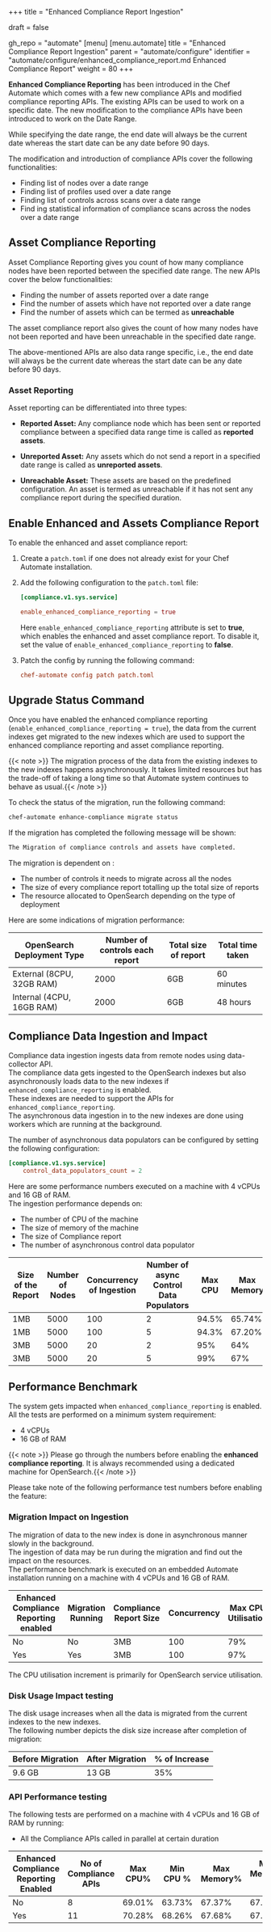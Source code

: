 +++
title = "Enhanced Compliance Report Ingestion"

draft = false

gh_repo = "automate"
[menu]
  [menu.automate]
    title = "Enhanced Compliance Report Ingestion"
    parent = "automate/configure"
    identifier = "automate/configure/enhanced_compliance_report.md Enhanced Compliance Report"
    weight = 80
+++

**Enhanced Compliance Reporting** has been introduced in the Chef Automate which comes with a few new compliance APIs and modified compliance reporting APIs. The existing APIs can be used to work on a specific date. The new modification to the compliance APIs have been introduced to work on the Date Range.

While specifying the date range, the end date will always be the current date whereas the start date can be any date before 90 days.

The modification and introduction of compliance APIs cover the following functionalities:  
- Finding list of nodes over a date range
- Finding list of profiles used over a date range
- Finding list of controls across scans over a date range
- Find ing statistical information of compliance scans across the nodes over a date range


## Asset Compliance Reporting

Asset Compliance Reporting gives you count of how many compliance nodes have been reported between the specified date range.
The new APIs cover the below functionalities:

- Finding the number of assets reported over a date range
- Find the number of assets which have not reported over a date range
- Find the number of assets which can be termed as **unreachable** 

The asset compliance report also gives the count of how many nodes have not been reported and have been unreachable in the specified date range.

The above-mentioned APIs are also data range specific, i.e., the end date will always be the current date whereas the start date can be any date before 90 days.

### Asset Reporting

Asset reporting can be differentiated into three types:

* **Reported Asset:** Any compliance node which has been sent or reported compliance between a specified data range time is called as **reported assets**.

* **Unreported Asset:** Any assets which do not send a report in a specified date range is called as **unreported assets**.

* **Unreachable Asset:** These assets are based on the predefined configuration. An asset is termed as unreachable if it has not sent any compliance report during the specified duration.

## Enable Enhanced and Assets Compliance Report

To enable the enhanced and asset compliance report:

1. Create a `patch.toml` if one does not already exist for your Chef Automate installation.

1. Add the following configuration to the `patch.toml` file:

    ```toml
    [compliance.v1.sys.service]

    enable_enhanced_compliance_reporting = true
    ```

    Here `enable_enhanced_compliance_reporting` attribute is set to **true**, which enables the enhanced and asset compliance report. To disable it, set the value of `enable_enhanced_compliance_reporting` to **false**.

1. Patch the config by running the following command:

    ```toml
    chef-automate config patch patch.toml
    ```

## Upgrade Status Command

Once you have enabled the enhanced compliance reporting (`enable_enhanced_compliance_reporting = true`), the data from the current indexes get migrated to the new indexes which are used to support the enhanced compliance reporting and asset compliance reporting.

{{< note >}} The migration process of the data from the existing indexes to the new indexes happens asynchronously. It takes limited resources but has the trade-off of taking a long time so that Automate system continues to behave as usual.{{< /note >}}

To check the status of the migration, run the following command:

```sh
chef-automate enhance-compliance migrate status
```

If the migration has completed the following message will be shown:
```sh
The Migration of compliance controls and assets have completed.
```

The migration is dependent on :
- The number of controls it needs to migrate across all the nodes
- The size of every compliance report totalling up the total size of reports
- The resource allocated to OpenSearch depending on the type of deployment

Here are some indications of migration performance:  

| OpenSearch Deployment Type | Number of controls each report | Total size of report | Total time taken |  
|----------------------------|--------------------------------|----------------------|------------------|  
| External (8CPU, 32GB RAM)  | 2000                           | 6GB                  | 60 minutes          |  
| Internal (4CPU, 16GB RAM)  | 2000                           | 6GB                  | 48 hours           |  

## Compliance Data Ingestion and Impact  

Compliance data ingestion ingests data from remote nodes using data-collector API.  
The compliance data gets ingested to the OpenSearch indexes but also asynchronously loads data to the new indexes if `enhanced_compliance_reporting` is enabled.  
These indexes are needed to support the APIs for `enhanced_compliance_reporting`.   
The asynchronous data ingestion in to the new indexes are done using workers which are running at the background.  

The number of asynchronous data populators can be configured by setting the following configuration:  
```toml
[compliance.v1.sys.service]
    control_data_populators_count = 2
```

Here are some performance numbers executed on a machine with 4 vCPUs and 16 GB of RAM.  
The ingestion performance depends on:
- The number of CPU of the machine
- The size of memory of the machine
- The size of Compliance report
- The number of asynchronous control data populator

| Size of the Report | Number of Nodes | Concurrency of Ingestion | Number of async Control Data Populators | Max CPU  | Max Memory |
|--------------------|-----------------|--------------------------|----------------------------------------|----------|------------|
| 1MB                | 5000             | 100                      | 2                                      | 94.5%    | 65.74%     |
| 1MB                | 5000             | 100                      | 5                                      | 94.3%    | 67.20%     |
| 3MB                | 5000             | 20                       | 2                                      | 95%      | 64%        |
| 3MB                | 5000             | 20                       | 5                                      | 99%      | 67%        |

## Performance Benchmark

The system gets impacted when `enhanced_compliance_reporting` is enabled.  
All the tests are performed on a minimum system requirement:  
- 4 vCPUs
- 16 GB of RAM

{{< note >}} Please go through the numbers before enabling the **enhanced compliance reporting**. 
It is always recommended using a dedicated machine for OpenSearch.{{< /note >}}

Please take note of the following performance test numbers before enabling the feature:  

### Migration Impact on Ingestion

The migration of data to the new index is done in asynchronous manner slowly in the background.  
The ingestion of data may be run during the migration and find out the impact on the resources.  
The performance benchmark is executed on an embedded Automate installation running on a machine with 4 vCPUs and 16 GB of RAM.

| Enhanced Compliance Reporting enabled | Migration Running | Compliance Report Size | Concurrency | Max CPU Utilisation | Max Memory Utilisation |
|---------------------------------------|-------------------|------------------------|-------------|---------------------|------------------------|
| No                                    | No                | 3MB                    | 100         | 79%                 | 76%                    |
| Yes                                   | Yes               | 3MB                    | 100         | 97%                 | 78%                    |

The CPU utilisation increment is primarily for OpenSearch service utilisation.  
### Disk Usage Impact testing

The disk usage increases when all the data is migrated from the current indexes to the new indexes.  
The following number depicts the disk size increase after completion of migration:

| Before Migration | After Migration | % of Increase |
|------------------|-----------------|---------------|
| 9.6 GB           | 13 GB           | 35%           |

### API Performance testing  

The following tests are performed on a machine with 4 vCPUs and 16 GB of RAM by running:   
- All the Compliance APIs called in parallel at certain duration

| Enhanced Compliance Reporting Enabled | No of Compliance APIs | Max CPU% | Min CPU % | Max Memory% | Min Memory % |
|---------------------------------------|-----------------------|----------|-----------|-------------|--------------|
| No                                    | 8                     | 69.01%   | 63.73%    | 67.37%      | 67.32%       |
| Yes                                   | 11                    | 70.28%   | 68.26%    | 67.68%      | 67.59%       |

